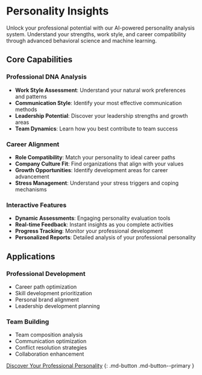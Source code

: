 # Personality Insights

Unlock your professional potential with our AI-powered personality analysis system. Understand your strengths, work style, and career compatibility through advanced behavioral science and machine learning.

## Core Capabilities

### Professional DNA Analysis
- **Work Style Assessment**: Understand your natural work preferences and patterns
- **Communication Style**: Identify your most effective communication methods
- **Leadership Potential**: Discover your leadership strengths and growth areas
- **Team Dynamics**: Learn how you best contribute to team success

### Career Alignment
- **Role Compatibility**: Match your personality to ideal career paths
- **Company Culture Fit**: Find organizations that align with your values
- **Growth Opportunities**: Identify development areas for career advancement
- **Stress Management**: Understand your stress triggers and coping mechanisms

### Interactive Features
- **Dynamic Assessments**: Engaging personality evaluation tools
- **Real-time Feedback**: Instant insights as you complete activities
- **Progress Tracking**: Monitor your professional development
- **Personalized Reports**: Detailed analysis of your professional personality

## Applications

### Professional Development
- Career path optimization
- Skill development prioritization
- Personal brand alignment
- Leadership development planning

### Team Building
- Team composition analysis
- Communication optimization
- Conflict resolution strategies
- Collaboration enhancement

[Discover Your Professional Personality](../pricing.md) {: .md-button .md-button--primary }